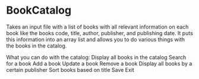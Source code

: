 # BookCatalog
Takes an input file with a list of books with all relevant information on each book like the books code, title, author, publisher, and publishing date. It puts this information into an array list and allows you to do various things with the books in the catalog.

What you can do with the catalog:
Display all books in the catalog
Search for a book
Add a book
Update a book
Remove a book
Display all books by a certain publisher
Sort books based on title
Save
Exit
